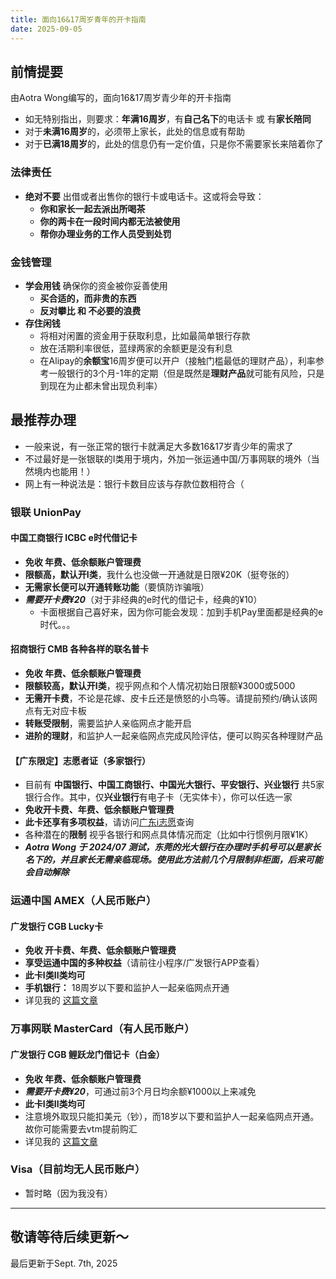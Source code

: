 ```yaml
---
title: 面向16&17周岁青年的开卡指南
date: 2025-09-05
---
```


## 前情提要
由Aotra Wong编写的，面向16&17周岁青少年的开卡指南
* 如无特别指出，则要求：**年满16周岁**，有**自己名下**的电话卡 或 有**家长陪同**
* 对于**未满16周岁**的，必须带上家长，此处的信息或有帮助
* 对于**已满18周岁**的，此处的信息仍有一定价值，只是你不需要家长来陪着你了

### 法律责任
* **绝对不要** 出借或者出售你的银行卡或电话卡。这或将会导致：
    * **你和家长一起去派出所喝茶**
    * **你的两卡在一段时间内都无法被使用**
    * **帮你办理业务的工作人员受到处罚**

### 金钱管理
* **学会用钱** 确保你的资金被你妥善使用
    * **买合适的，而非贵的东西**
    * **反对攀比 和 不必要的浪费**
* **存住闲钱**
    * 将相对闲置的资金用于获取利息，比如最简单银行存款
    * 放在活期利率很低，蓝绿两家的余额更是没有利息
    * 在Alipay的**余额宝**16周岁便可以开户（接触门槛最低的理财产品），利率参考一般银行的3个月-1年的定期（但是既然是**理财产品**就可能有风险，只是到现在为止都未曾出现负利率）

## 最推荐办理
* 一般来说，有一张正常的银行卡就满足大多数16&17岁青少年的需求了
* 不过最好是一张银联的I类用于境内，外加一张运通中国/万事网联的境外（当然境内也能用！）
* 网上有一种说法是：银行卡数目应该与存款位数相符合（

### 银联 UnionPay
#### 中国工商银行 ICBC e时代借记卡
* **免收 年费、低余额账户管理费**
* **限额高，默认开I类**，我什么也没做一开通就是日限¥20K（挺夸张的）
* **无需家长便可以开通转账功能**（要慎防诈骗哦）
* ***需要开卡费¥20***（对于非经典的e时代的借记卡，经典的¥10）
    * 卡面根据自己喜好来，因为你可能会发现：加到手机Pay里面都是经典的e时代。。。
#### 招商银行 CMB 各种各样的联名普卡
* **免收 年费、低余额账户管理费**
* **限额较高，默认开I类**，视乎网点和个人情况初始日限额¥3000或5000
* **无需开卡费**，不论是花嫁、皮卡丘还是愤怒的小鸟等。请提前预约/确认该网点有无对应卡板
* **转账受限制**，需要监护人亲临网点才能开启
* **进阶的理财**，和监护人一起亲临网点完成风险评估，便可以购买各种理财产品
#### 【广东限定】志愿者证（多家银行）
* 目前有 **中国银行、中国工商银行、中国光大银行、平安银行、兴业银行** 共5家银行合作。其中，仅**兴业银行**有电子卡（无实体卡），你可以任选一家
* **免收开卡费、年费、低余额账户管理费**
* **此卡还享有多项权益**，请访问[广东i志愿](https://www.izyz.org/card)查询
* 各种潜在的**限制** 视乎各银行和网点具体情况而定（比如中行惯例月限¥1K）
* ***Aotra Wong 于 2024/07 测试，东莞的光大银行在办理时手机号可以是家长名下的，并且家长无需亲临现场。使用此方法前几个月限制非柜面，后来可能会自动解除***

### 运通中国 AMEX（人民币账户）
#### 广发银行 CGB Lucky卡
* **免收 开卡费、年费、低余额账户管理费**
* **享受运通中国的多种权益**（请前往小程序/广发银行APP查看）
* **此卡I类II类均可**
* **手机银行：** 18周岁以下要和监护人一起亲临网点开通
* 详见我的 [这篇文章](/eco/bank/cgblucky)

### 万事网联 MasterCard（有人民币账户）
#### 广发银行 CGB 鲤跃龙门借记卡（白金）
* **免收 年费、低余额账户管理费**
* ***需要开卡费¥20***，可通过前3个月日均余额¥1000以上来减免
* **此卡I类II类均可**
* 注意境外取现只能扣美元（钞），而18岁以下要和监护人一起亲临网点开通。故你可能需要去vtm提前购汇
* 详见我的 [这篇文章](/eco/bank/cgblylm)

### Visa（目前均无人民币账户）
* 暂时略（因为我没有）

---

## 敬请等待后续更新～
最后更新于Sept. 7th, 2025